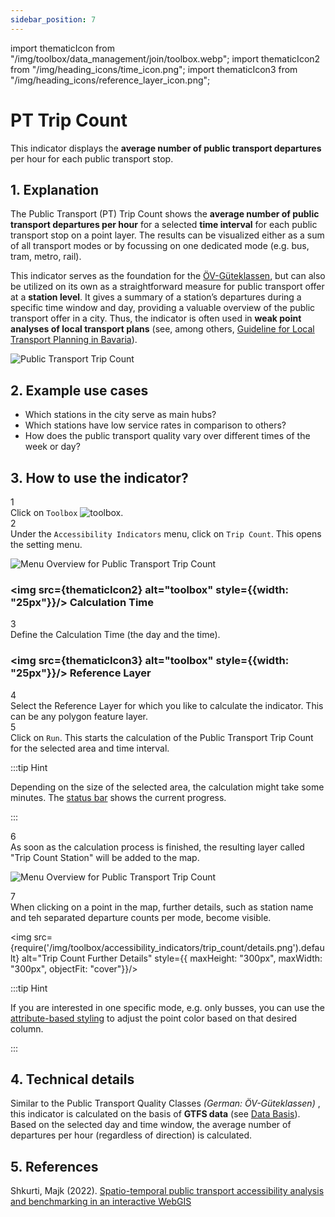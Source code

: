 ```yaml
---
sidebar_position: 7
---
```

import thematicIcon from "/img/toolbox/data_management/join/toolbox.webp";
import thematicIcon2 from "/img/heading_icons/time_icon.png";
import thematicIcon3 from "/img/heading_icons/reference_layer_icon.png";

# PT Trip Count

This indicator displays the **average number of public transport departures** per hour for each public transport stop. 

## 1. Explanation

The Public Transport (PT) Trip Count shows the **average number of public transport departures per hour** for a selected **time interval** for each public transport stop on a point layer. The results can be visualized either as a sum of all transport modes or by focussing on one dedicated mode (e.g. bus, tram, metro, rail).

This indicator serves as the foundation for the [ÖV-Güteklassen](/docs/toolbox/accessibility_indicators/oev_gueteklassen.md), but can also be utilized on its own as a straightforward measure for public transport offer at a **station level**. It gives a summary of a station’s departures during a specific time window and day, providing a valuable overview of the public transport offer in a city. Thus, the indicator is often used in **weak point analyses of local transport plans** (see, among others, [Guideline for Local Transport Planning in Bavaria](https://www.demografie-leitfaden-bayern.de/index.html)).

![Public Transport Trip Count](/img/toolbox/accessibility_indicators/trip_count/sample.png "[Public Transport Trip Count")


## 2. Example use cases

- Which stations in the city serve as main hubs?
- Which stations have low service rates in comparison to others?
- How does the public transport quality vary over different times of the week or day?

## 3. How to use the indicator?

<div class="step">
  <div class="step-number">1</div>
  <div class="content">Click on <code>Toolbox</code> <img src={thematicIcon} alt="toolbox" style={{width: "25px"}}/>. </div>
</div>

<div class="step">
  <div class="step-number">2</div>
  <div class="content">Under the <code>Accessibility Indicators</code> menu, click on <code>Trip Count</code>. This opens the setting menu.</div>
</div>


![Menu Overview for Public Transport Trip Count](/img/toolbox/accessibility_indicators/trip_count/overview.png "[Menu Overview for Public Transport Trip Count")


### <img src={thematicIcon2} alt="toolbox" style={{width: "25px"}}/> Calculation Time

<div class="step">
  <div class="step-number">3</div>
  <div class="content">Define the Calculation Time (the day and the time).</div>
</div>

### <img src={thematicIcon3} alt="toolbox" style={{width: "25px"}}/> Reference Layer

<div class="step">
  <div class="step-number">4</div>
  <div class="content">Select the Reference Layer for which you like to calculate the indicator. This can be any polygon feature layer.</div>
</div>


<div class="step">
  <div class="step-number">5</div>
  <div class="content">Click on <code>Run</code>. This starts the calculation of the Public Transport Trip Count for the selected area and time interval.</div>
</div>

:::tip Hint

Depending on the size of the selected area, the calculation might take some minutes. The [status bar](../../workspace/home#status-bar) shows the current progress.

:::

<div class="step">
  <div class="step-number">6</div>
  <div class="content">As soon as the calculation process is finished, the resulting layer called "Trip Count Station" will be added to the map.</div>
</div>


![Menu Overview for Public Transport Trip Count](/img/toolbox/accessibility_indicators/trip_count/result.png "[Menu Overview for Public Transport Trip Count")

<div class="step">
  <div class="step-number">7</div>
  <div class="content">When clicking on a point in the map, further details, such as station name and teh separated departure counts per mode, become visible.</div>
</div>


<div style={{ display: 'flex', flexDirection: 'column', alignItems: 'center'}}>

  <img src={require('/img/toolbox/accessibility_indicators/trip_count/details.png').default} alt="Trip Count Further Details" style={{ maxHeight: "300px", maxWidth: "300px", objectFit: "cover"}}/>

</div> 


:::tip Hint

If you are interested in one specific mode, e.g. only busses, you can use the [attribute-based styling](../../map/layer_style/smart_styling) to adjust the point color based on that desired column.

:::

## 4. Technical details

Similar to the Public Transport Quality Classes <i>(German: ÖV-Güteklassen)</i> , this indicator is calculated on the basis of **GTFS data** (see [Data Basis](../../data/data_basis)). Based on the selected day and time window, the average number of departures per hour (regardless of direction) is calculated.

## 5. References

Shkurti, Majk (2022). [Spatio-temporal public transport accessibility analysis and benchmarking in an interactive WebGIS](https://www.researchgate.net/publication/365790691_Spatio-temporal_public_transport_accessibility_analysis_and_benchmarking_in_an_interactive_WebGIS)
